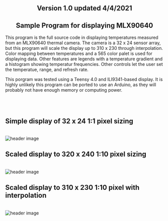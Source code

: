 <b><h2><center>Version 1.0 updated 4/4/2021</center></h1></b>

<b><h2><center>Sample Program for displaying MLX90640</center></h2></b>

This program is the full source code in displaying temperatures measured from an MLX90640 thermal camera. The camera is a 32 x 24 sensor array, but this program will scale the display up to 310 x 230 through interpolation. Color mapping between temperatures and a 565 color palet is used for displaying data. Other features are legends with a temperature gradient and a histogram showing temperatur frequencies. Other controls let the user set the temperatue, range, and refresh rate.

This porgram was tested using a Teensy 4.0 and ILI9341-based display. It is highly unlikely this program can be ported to use an Arduino, as they will probably not have enough memory or computing power.

<br>
<br>

<b><h2>Simple display of 32 x 24 1:1 pixel sizing</h2></b><br>
![header image](https://raw.github.com/KrisKasprzak/HDThermalCamera-MLX90640/master/01px.jpg)

<b><h2>Scaled display to 320 x 240 1:10 pixel sizing</h2></b><br>
![header image](https://raw.github.com/KrisKasprzak/HDThermalCamera-MLX90640/master/10px.jpg)

<b><h2>Scaled display to 310 x 230 1:10 pixel with interpolation</h2></b><br>
![header image](https://raw.github.com/KrisKasprzak/HDThermalCamera-MLX90640/master/ThermalCamera.jpg)


<br>
<br>

